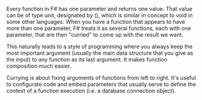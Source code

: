 Every function in F# has one parameter and returns one value. That value can
be of type unit, designated by (), which is similar in concept to void in
some other languages.
When you have a function that appears to have more than one parameter, F#
treats it as several functions, each with one parameter, that are then
"curried" to come up with the result we want. 

This naturally leads to a style of programming where you always keep the most 
important argument (usually the main data structure that you give as the input) 
to any function as its last argument. It makes function composition much easier.

Currying is about fixing arguments of functions from left to right. It's useful 
to configurate code and embed parameters that usually serve to define the context 
of a function execution (i.e. a database connection object). 
